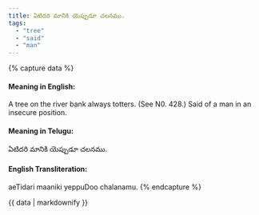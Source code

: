 ```yaml
---
title: ఏటిదరి మానికి యెప్పుడూ చలనము.
tags:
  - "tree"
  - "said"
  - "man"
---
```


{% capture data %}
#### Meaning in English:
A tree on the river bank always totters.
(See N0. 428.)
Said of a man in an insecure position.

#### Meaning in Telugu:
ఏటిదరి మానికి యెప్పుడూ చలనము.

#### English Transliteration:
aeTidari maaniki yeppuDoo chalanamu.
{% endcapture %}

{{ data | markdownify }}

